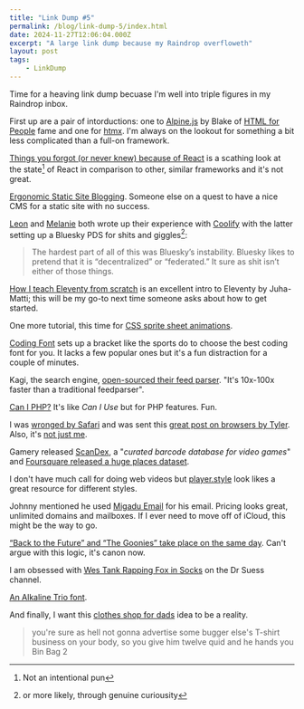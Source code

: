 ```yaml
---
title: "Link Dump #5"
permalink: /blog/link-dump-5/index.html
date: 2024-11-27T12:06:04.000Z
excerpt: "A large link dump because my Raindrop overfloweth"
layout: post
tags:
    - LinkDump
---
```


Time for a heaving link dump becuase I'm well into triple figures in my Raindrop inbox.

First up are a pair of intorductions: one to [Alpine.js](https://blakewatson.com/journal/alpinejs-for-home-cooked-apps/) by Blake of [HTML for People](https://htmlforpeople.com) fame and one for [htmx](https://jakelazaroff.com/words/building-a-single-page-app-with-htmx/). I'm always on the lookout for something a bit less complicated than a full-on framework.

[Things you forgot (or never knew) because of React](https://joshcollinsworth.com/blog/antiquated-react#epilogue) is a scathing look at the state[^1] of React in comparison to other, similar frameworks and it's not great. 

[Ergonomic Static Site Blogging](https://alextheward.com/posts/ergonomic-static-site-blogging/). Someone else on a quest to have a nice CMS for a static site with no success.

[Leon](https://lmika.org/2024/11/23/to-deploy-from.html) and [Melanie](https://melkat.blog/p/hosting-bsky) both wrote up their experience with [Coolify](https://coolify.io) with the latter setting up a Bluesky PDS for shits and giggles[^2]:

> The hardest part of all of this was Bluesky’s instability. Bluesky likes to pretend that it is “decentralized” or “federated.” It sure as shit isn’t either of those things.

[How I teach Eleventy from scratch](https://hamatti.org/posts/how-i-teach-eleventy-from-scratch/) is an excellent intro to Eleventy by Juha-Matti; this will be my go-to next time someone asks about how to get started.

One more tutorial, this time for [CSS sprite sheet animations](https://leanrada.com/notes/css-sprite-sheets/).

[Coding Font](https://www.codingfont.com/) sets up a bracket like the sports do to choose the best coding font for you. It lacks a few popular ones but it's a fun distraction for a couple of minutes.

Kagi, the search engine, [open-sourced their feed parser](https://github.com/kagisearch/fastfeedparser). "It's 10x-100x faster than a traditional feedparser".

[Can I PHP?](https://caniphp.com/) It's like _Can I Use_ but for PHP features. Fun.

I was [wronged by Safari](https://rknight.me/notes/202411160731/) and was sent this [great post on browsers by Tyler](https://tylersticka.com/journal/browsers-again/). Also, it's [not just me](https://forums.macrumors.com/threads/safari-pages-intermittently-stop-loading-until-i-restart-mac.2344669/).

Gamery released [ScanDex](https://scandex.gamery.app/), a "_curated barcode database for video games_" and [Foursquare released a huge places dataset](https://simonwillison.net/2024/Nov/20/foursquare-open-source-places/).

I don't have much call for doing web videos but [player.style](https://player.style/) look likes a great resource for different styles.

Johnny mentioned he used [Migadu Email](https://www.migadu.com/pricing/#are-the-prices-and-limits-per-mailbox-or-account) for his email. Pricing looks great, unlimited domains and mailboxes. If I ever need to move off of iCloud, this might be the way to go.

[“Back to the Future” and “The Goonies” take place on the same day](https://spoiledbluemilk.com/2020/10/23/back-to-the-future-and-the-goonies-take-place-on-the-same-day/). Can't argue with this logic, it's canon now.

I am obsessed with [Wes Tank Rapping Fox in Socks](https://www.youtube.com/watch?v=q5wvurTU5DI) on the Dr Suess channel.

[An Alkaline Trio font](http://damnette97.com).

And finally, I want this [clothes shop for dads](https://retro.social/@ifixcoinops/110823507738743826) idea to be a reality.

> you're sure as hell not gonna advertise some bugger else's T-shirt business on your body, so you give him twelve quid and he hands you Bin Bag 2

[^1]: Not an intentional pun
[^2]: or more likely, through genuine curiousity